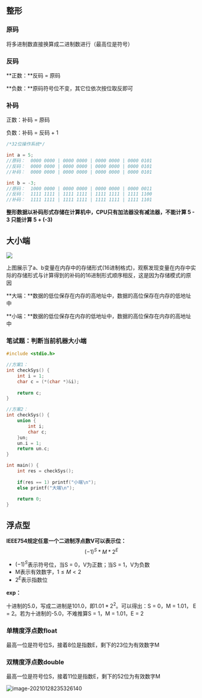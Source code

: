 ## 整形

### 原码

将多进制数直接换算成二进制数进行（最高位是符号）

### 反码

**正数：**反码 = 原码

**负数：**原码符号位不变，其它位依次按位取反即可

### 补码

正数：补码 = 原码

负数：补码 = 反码 + 1

```c++
/*32位操作系统*/

int a = 5;
//原码：  0000 0000 | 0000 0000 | 0000 0000 | 0000 0101
//反码：  0000 0000 | 0000 0000 | 0000 0000 | 0000 0101
//补码：  0000 0000 | 0000 0000 | 0000 0000 | 0000 0101

int b = -3;
//原码：  1000 0000 | 0000 0000 | 0000 0000 | 0000 0011
//反码：  1111 1111 | 1111 1111 | 1111 1111 | 1111 1100
//补码：  1111 1111 | 1111 1111 | 1111 1111 | 1111 1101
```

**整形数据以补码形式存储在计算机中，CPU只有加法器没有减法器，不能计算 5 - 3 只能计算 5 + (-3)**

## 大小端

![](E:\资料\图片\2[X6W2LG0$P5~TFV2PS3T85.png)

上图展示了a、b变量在内存中的存储形式(16进制格式)，观察发现变量在内存中实际的存储形式与计算得到的补码的16进制形式顺序相反，这是因为存储模式的原因

**大端：**数据的低位保存在内存的高地址中，数据的高位保存在内存的低地址中

**小端：**数据的低位保存在内存的低地址中，数据的高位保存在内存的高地址中

### 笔试题：判断当前机器大小端

```c++
#include <stdio.h>

//方案1：
int checkSys() {
    int i = 1;
    char c = (*(char *)&i);
    
    return c;
}

//方案2：
int checkSys() {
    union {
        int i;
        char c;
    }un;
    un.i = 1;
    return un.c;
}

int main() {
    int res = checkSys();
    
    if(res == 1) printf("小端\n");
    else printf("大端\n");
    
    return 0;
}
```

## 浮点型

**IEEE754规定任意一个二进制浮点数V可以表示位：**
$$
(-1)^S*M*2^E
$$

- $(-1)^S$表示符号位，当S = 0，V为正数；当S = 1，V为负数
- M表示有效数字，$1\le M <2$
- $2^E$表示指数位

**exp：**

十进制的5.0，写成二进制是101.0，即$1.01*2^2$。可以得出：S = 0，M = 1.01， E = 2。若为十进制的-5.0，不难推算S = 1，M = 1.01，E = 2

### 单精度浮点数float

最高一位是符号位S，接着8位是指数E，剩下的23位为有效数字M

### 双精度浮点数double

最高一位是符号位S，接着11位是指数E，剩下的52位为有效数字M

![image-20210128235326140](C:\Users\后面那人\AppData\Roaming\Typora\typora-user-images\image-20210128235326140.png)
